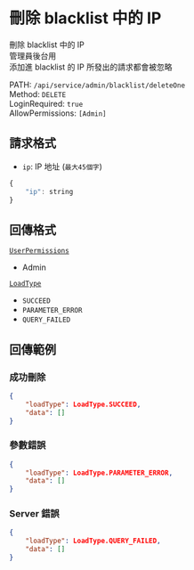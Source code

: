 # 刪除 blacklist 中的 IP

刪除 blacklist 中的 IP  
管理員後台用  
添加進 blacklist 的 IP 所發出的請求都會被忽略  

PATH: `/api/service/admin/blacklist/deleteOne`  
Method: `DELETE`  
LoginRequired: `true`  
AllowPermissions: `[Admin]`  


## 請求格式
* `ip`: IP 地址 (`最大45個字`)

```js
{
    "ip": string
}
```


## 回傳格式
[`UserPermissions`](../../../types.md#userpermissions)  
* Admin

[`LoadType`](../../../types.md#loadtype)  
* `SUCCEED`
* `PARAMETER_ERROR`
* `QUERY_FAILED`


## 回傳範例
### 成功刪除
```json
{
    "loadType": LoadType.SUCCEED,
    "data": []
}
```

### 參數錯誤
```json
{
    "loadType": LoadType.PARAMETER_ERROR,
    "data": []
}
```

### Server 錯誤  
```json
{
    "loadType": LoadType.QUERY_FAILED,
    "data": []
}
```
